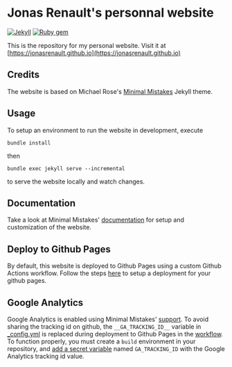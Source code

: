 # Jonas Renault's personnal website

[![Jekyll](https://img.shields.io/badge/jekyll-%3E%3D%203.7-blue.svg)](https://jekyllrb.com/)
[![Ruby gem](https://img.shields.io/gem/v/minimal-mistakes-jekyll.svg)](https://rubygems.org/gems/minimal-mistakes-jekyll)

This is the repository for my personal website. Visit it at [https://jonasrenault.github.io](https://jonasrenault.github.io)

## Credits

The website is based on Michael Rose's [Minimal Mistakes](https://github.com/mmistakes/minimal-mistakes) Jekyll theme.

## Usage

To setup an environment to run the website in development, execute

```console
bundle install
```

then

```console
bundle exec jekyll serve --incremental
```

to serve the website locally and watch changes.

## Documentation

Take a look at Minimal Mistakes' [documentation]((https://mmistakes.github.io/minimal-mistakes/docs/quick-start-guide/)) for setup and customization of the website.

## Deploy to Github Pages

By default, this website is deployed to Github Pages using a custom Github Actions workflow. Follow the steps [here](https://jekyllrb.com/docs/continuous-integration/github-actions/#setting-up-the-action) to setup a deployment for your github pages.

## Google Analytics

Google Analytics is enabled using Minimal Mistakes' [support](https://mmistakes.github.io/minimal-mistakes/docs/configuration/#analytics). To avoid sharing the tracking id on github, the `__GA_TRACKING_ID__` variable in [_config.yml](./_config.yml) is replaced during deployment to Github Pages in the [workflow](./.github/workflows/jekyll.yml). To function properly, you must create a `build` environment in your repository, and [add a secret variable](https://docs.github.com/en/actions/security-guides/using-secrets-in-github-actions#creating-secrets-for-an-environment) named `GA_TRACKING_ID` with the Google Analytics tracking id value.